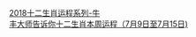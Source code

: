   
[2018十二生肖运程系列-牛](http://www.dianyue.me/archives/906/hrul9x4tfbu56pyl/)  
[丰大师告诉你十二生肖本周运程（7月9日至7月15日)](http://www.dianyue.me/archives/430/hnbh634mrlz990zb/)